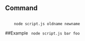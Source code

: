## Command
<code>
    node script.js oldname newname
</code>

##Example
<code>
node script.js bar foo
<code>